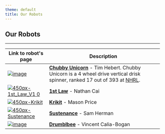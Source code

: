 ```yaml
---
theme: default
title: Our Robots
---
```


## Our Robots
---

| **Link to robot's page** | **Description** |
| --- | --- |
| [![image](https://user-images.githubusercontent.com/120080301/206372708-6b8ac784-ff82-429c-905c-cc3b6f7fbb01.png) ](https://wiki.nhrl.io/wiki/index.php/Chubby_Unicorn) | [**Chubby Unicorn**](https://wiki.nhrl.io/wiki/index.php/Chubby_Unicorn)  - Tim Hebert. Chubby Unicorn is a 4 wheel drive vertical drisk spinner, ranked 17 out of 393 at [NHRL](https://wiki.nhrl.io/wiki/index.php/NHRL:Stats:Active-3lb). |
| [![450px-1st_Law_V1 0](https://user-images.githubusercontent.com/118695279/203150672-d094e81f-0ea1-40d5-86c5-d15bd9b525b1.jpg)](https://wiki.nhrl.io/wiki/index.php/1st_Law)| [**1st Law**](https://wiki.nhrl.io/wiki/index.php/1st_Law) - Nathan Cai |
| [![450px-Krikit](https://user-images.githubusercontent.com/118695279/203150653-71d44141-52a9-41b8-8130-3090139d632e.png)](https://wiki.nhrl.io/wiki/index.php/Krikit)| [**Krikit**](https://wiki.nhrl.io/wiki/index.php/Krikit) - Mason Price |
| [![450px-Sustenance](https://user-images.githubusercontent.com/118695279/203150714-7119e064-387f-4e81-a292-ade189281e6a.jpg)](https://wiki.nhrl.io/wiki/index.php/Sustenance) | [**Sustenance**](https://wiki.nhrl.io/wiki/index.php/Sustenance) - Sam Herman |
| [![image](https://user-images.githubusercontent.com/120080301/209414563-de211ec6-6b5f-4e2a-8613-5dccd9142c70.png)](https://wiki.nhrl.io/wiki/index.php/Drumblbee) | [**Drumblbee**](https://wiki.nhrl.io/wiki/index.php/Drumblbee) - Vincent Calia-Bogan |


